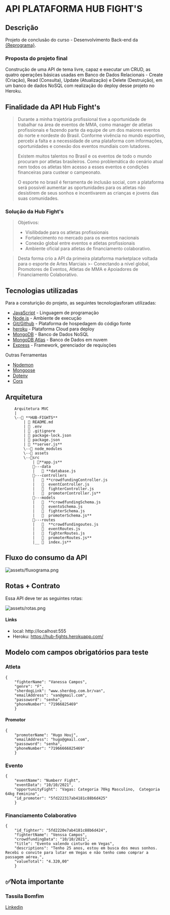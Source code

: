 # API PLATAFORMA HUB FIGHT'S
## Descrição
Projeto de conclusão do curso - Desenvolvimento Back-end da [{Reprograma}](https://reprograma.com.br/). 

### Proposta do projeto final 
Construção de uma API de tema livre, capaz e executar um CRUD, as quatro operações básicas usadas em Banco de Dados Relacionais - Create (Criação), Read (Consulta), Update (Atualização) e Delete (Destruição), em um banco de dados NoSQL com realização do deploy desse projeto no Heroku. 

## Finalidade da API Hub Fight's
>Durante a minha trajetória profissional tive a oportunidade de trabalhar na área de eventos de MMA, como manager de atletas profissionais e fazendo parte da equipe de um dos maiores eventos do norte e nordeste do Brasil. 
>Conforme vivência no mundo esportivo, percebi a falta e a necessidade de uma plataforma com informações, oportunidades e conexão dos eventos mundiais com lutadores.
>
>Existem muitos talentos no Brasil e os eventos de todo o mundo procuram por atletas brasileiros. 
Como problemática do cenário atual nem todos os atletas têm acesso a esses eventos e condições financeiras para custear o campeonato.
>
>O esporte no brasil é ferramenta de inclusão social, com a plataforma será possivél aumentar as oportunidades para os atletas não desistirem de seus sonhos e incentivarem as crianças e jovens das suas comunidades.

### Solução da Hub Fight's
>Objetivos: 
>- Visilibdade para os atletas profissionais
>- Fortalecimento no mercado para os eventos nacionais 
>- Conexão global entre eventos e atletas profissionais 
>- Ambiente oficial para atletas de financiamento colaborativo.

>Desta forma crio a API da primeira plataforma marketplace voltada para o esporte de Artes Marciais >- Conectando a nível global, Promotores de Eventos, Atletas de MMA e Apoiadores de Financiamento Colaborativo.

## Tecnologias utilizadas

Para a consturição do projeto, as seguintes tecnologiasforam utilizadas:

- [JavaScript](https://www.javascript.com/) - Linguagem de programação
- [Node.js](https://nodejs.org/en/) - Ambiente de execução
- [Git/Github](https://github.com/) - Plataforma de hospedagem do código fonte
- [heroku](https://dashboard.heroku.com/apps) - Plataforma Cloud para deploy
- [MongoDB](https://www.mongodb.com/) - Banco de Dados NoSQL 
- [MongoDB Atlas](https://www.mongodb.com/cloud/atlas/) - Banco de Dados em nuvem
- [Express](https://expressjs.com/pt-br/) - Framework, gerenciador de requisções

Outras Ferramentas
- [Nodemon](https://nodemon.io/)
- [Mongoose](https://mongoosejs.com/)
- [Dotenv](https://www.npmjs.com/package/dotenv)
- [Cors](https://www.npmjs.com/package/cors)

## Arquitetura

        Arquitetura MVC
        |
        \--📂 **HUB-FIGHTS**
            | 📄 README.md
            | 📄 .env
            | 📄 .gitignore
            | 📄 package-lock.json
            | 📄 package.json
            | 📄 **server.js**  
            \--📂 node_modules
            \--📂 assets
            \--📂src
                | 📄**app.js**
                📂---data
                |   📄 **database.js
                📂---controllers
                |   📄 **crowdfundingController.js
                |   📄  eventController.js
                |   📄  fighterController.js
                |   📄  promoterController.js**
                📂---models
                |   📄  **crowdfundingSchema.js
                |   📄  eventoSchema.js
                |   📄  fighterSchema.js
                |   📄  promoterSchema.js**
                📂---routes
                |   📄  **crowdfundingoutes.js
                |   📄  eventRoutes.js
                |   📄  fighterRoutes.js
                |   📄  promoterRoutes.js**
                |__ 📄  index.js**

## Fluxo do consumo da API

![assets/fluxograma.png](assets/fluxograma.png)

## Rotas + Contrato
Essa API deve ter as seguintes rotas:

![assets/rotas.png](assets/rotas.png)

#### Links

* local: http://localhost:555
* Heroku: https://hub-fights.herokuapp.com/


## Modelo com campos obrigatórios para teste

### Atleta

    {
        "fighterName": "Vanessa Campos",
        "genre": "F",
        "sherdogLink": "www.sherdog.com.br/van",
        "emailAddress": "van@gmail.com",
        "passoword": "senha",
        "phoneNumber": "71966825469"
        }

#### Promotor

    {
        "promoterName": "Hugo Houj",
        "emailAddress": "hugo@gmail.com",
        "passoword": "senha",
        "phoneNumber": "71966666825469"
        }

### Evento

    {
        "eventName": "Numberr Fight",
        "eventData": "10/10/2021",
        "opportunityFight": "Vagas: Categoria 70kg Masculino,  Categoria 64kg Feminino",
        "id_promoter": "5fd222317ab4181c88b6d425"
        }

### Financiamento Colaborativo

    {
        "id_fighter": "5fd2220e7ab4181c88b6d424",
        "fightertName": "Venssa Campos",
        "crowdfundingData": "10/10/2021",
        "title": "Evento valendo cinturão em Vegas",
        "descriptions": "Tenho 25 anos, estou em busca dos meus sonhos. Recebi o convite para lutar em Vegas e não tenho como comprar a passagem aérea.",
        "valueTotal": "4.320,00"
        }


## ✅Nota importante



### Tassila Bomfim
[Linkedin](https://www.linkedin.com/in/tassilabomfim/)

